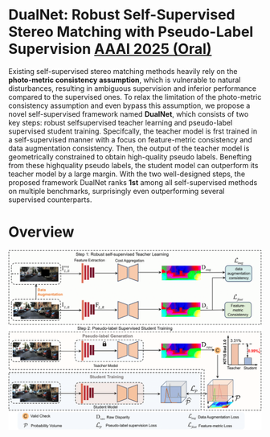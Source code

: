 # DualNet: Robust Self-Supervised Stereo Matching with Pseudo-Label Supervision [AAAI 2025 (Oral)](https://ojs.aaai.org/index.php/AAAI/article/view/32882/35037)
Existing self-supervised stereo matching methods heavily rely on the **photo-metric consistency assumption**, which is vulnerable to natural disturbances, resulting in ambiguous supervision and inferior performance compared to the supervised ones. To relax the limitation of the photo-metric consistency assumption and even bypass this assumption, we propose a novel self-supervised framework named **DualNet**, which consists of two key steps: robust selfsupervised teacher learning and pseudo-label supervised student training. Specifcally, the teacher model is frst trained in a self-supervised manner with a focus on feature-metric consistency and data augmentation consistency. Then, the output of the teacher model is geometrically constrained to obtain high-quality pseudo labels. Benefting from these highquality pseudo labels, the student model can outperform its teacher model by a large margin. With the two well-designed steps, the proposed framework DualNet ranks **1st** among all self-supervised methods on multiple benchmarks, surprisingly even outperforming several supervised counterparts.

# Overview
<img width="900" src="https://github.com/cocowy1/DualNet/blob/main/figs/overview_v1.png"/></div>
